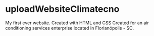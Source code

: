 # uploadWebsiteClimatecno
My first ever website. Created with HTML and CSS
Created for an air conditioning services enterprise located in Florianópolis - SC.
